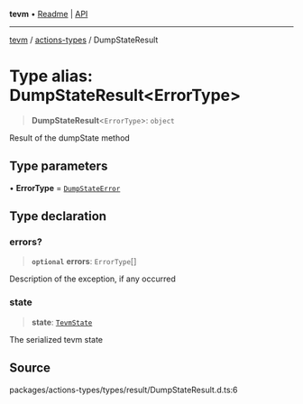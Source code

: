 **tevm** • [Readme](../../README.md) \| [API](../../modules.md)

***

[tevm](../../README.md) / [actions-types](../README.md) / DumpStateResult

# Type alias: DumpStateResult\<ErrorType\>

> **DumpStateResult**\<`ErrorType`\>: `object`

Result of the dumpState method

## Type parameters

• **ErrorType** = [`DumpStateError`](../../errors/type-aliases/DumpStateError.md)

## Type declaration

### errors?

> **`optional`** **errors**: `ErrorType`[]

Description of the exception, if any occurred

### state

> **state**: [`TevmState`](../../index/type-aliases/TevmState.md)

The serialized tevm state

## Source

packages/actions-types/types/result/DumpStateResult.d.ts:6
